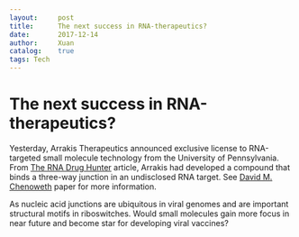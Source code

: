 ```yaml
---
layout:     post
title:      The next success in RNA-therapeutics?
date:       2017-12-14
author:     Xuan
catalog:    true
tags: Tech
---
```


# The next success in RNA-therapeutics?

Yesterday, Arrakis Therapeutics announced exclusive license to RNA-targeted small molecule technology from the University of Pennsylvania.
From [The RNA Drug Hunter](https://cen.acs.org/articles/95/i47/RNA-drug-hunters.html?type=paidArticleContent) article, Arrakis had developed a compound that binds a three-way junction in an undisclosed RNA target. 
See [David M. Chenoweth](http://onlinelibrary.wiley.com/doi/10.1002/anie.201407061/abstract) paper for more information.

As nucleic acid junctions are ubiquitous in viral genomes and are important structural motifs in riboswitches. Would small molecules gain more focus in near future and become star for developing viral vaccines? 
